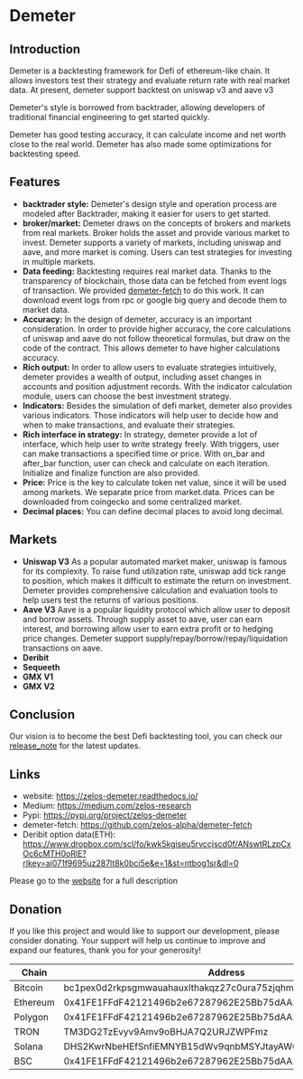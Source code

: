 # Demeter

## Introduction

Demeter is a backtesting framework for Defi of ethereum-like chain. It allows investors test their strategy and evaluate
return rate with real market data. At present, demeter support backtest on uniswap v3 and aave v3

Demeter's style is borrowed from backtrader, allowing developers of traditional financial engineering to get started
quickly.

Demeter has good testing accuracy, it can calculate income and net worth close to the real world. Demeter has also made
some optimizations for backtesting speed.

## Features

* **backtrader style:** Demeter's design style and operation process are modeled after Backtrader, making it easier for
  users to get started.
* **broker/market:** Demeter draws on the concepts of brokers and markets from real markets. Broker holds the asset and
  provide various market to invest. Demeter supports a variety of markets, including uniswap and aave, and more market
  is coming. Users can test strategies for investing in multiple markets.
* **Data feeding:** Backtesting requires real market data. Thanks to the transparency of blockchain, those data can be
  fetched from event logs of transaction. We provided [demeter-fetch](https://github.com/zelos-alpha/demeter-fetch) to
  do this work. It can download event logs from rpc or google big query and decode them to market data.
* **Accuracy:** In the design of demeter, accuracy is an important consideration. In order to provide higher accuracy,
  the core calculations of uniswap and aave do not follow theoretical formulas, but draw on the code of the contract.
  This allows demeter to have higher calculations accuracy.
* **Rich output:** In order to allow users to evaluate strategies intuitively, demeter provides a wealth of output,
  including asset changes in accounts and position adjustment records. With the indicator calculation module, users can
  choose the best investment strategy.
* **Indicators:** Besides the simulation of defi market, demeter also provides various indicators. Those indicators will
  help user to decide how and when to make transactions, and evaluate their strategies.
* **Rich interface in strategy:** In strategy, demeter provide a lot of interface, which help user to write strategy
  freely. With triggers, user can make transactions a specified time or price. With on_bar and after_bar function, user
  can check and calculate on each iteration. Initialize and finalize function are also provided.
* **Price:** Price is the key to calculate token net value, since it will be used among markets. We separate price from
  market.data. Prices can be downloaded from coingecko and some centralized market.
* **Decimal places:** You can define decimal places to avoid long decimal.

## Markets

* **Uniswap V3** As a popular automated market maker, uniswap is famous for its complexity. To raise fund
  utilization rate, uniswap add tick range to position, which makes it difficult to estimate the return on investment.
  Demeter provides comprehensive calculation and evaluation tools to help users test the returns of various positions.
* **Aave V3** Aave is a popular liquidity protocol which allow user to deposit and borrow assets. Through supply
  asset to aave, user can earn interest, and borrowing allow user to earn extra profit or to hedging price changes.
  Demeter support supply/repay/borrow/repay/liquidation transactions on aave.
* **Deribit**
* **Sequeeth**
* **GMX V1**
* **GMX V2**

## Conclusion

Our vision is to become the best Defi backtesting tool, you can check
our [release_note](https://github.com/zelos-alpha/demeter/blob/master/release_note.md) for the latest updates.

## Links

* website: https://zelos-demeter.readthedocs.io/
* Medium: https://medium.com/zelos-research
* Pypi: https://pypi.org/project/zelos-demeter
* demeter-fetch: https://github.com/zelos-alpha/demeter-fetch
* Deribit option data(ETH): https://www.dropbox.com/scl/fo/kwk5kgiseu5rvccjscd0f/ANswtRLzpCxOc6cMTH0oRlE?rlkey=ai071f9695uz287lt8k0bci5e&e=1&st=ntbog1sr&dl=0

Please go to the [website](https://zelos-demeter.readthedocs.io/) for a full description

## Donation

If you like this project and would like to support our development, please consider donating. Your support will help us
continue to improve and expand our features, thank you for your generosity!

| Chain    | Address                                                        |
| -------- | -------------------------------------------------------------- |
| Bitcoin  | bc1pex0d2rkpsgmwauahauxlthakqz27c0ura75zjqhmj0vet07mu65swur90n |
| Ethereum | 0x41FE1FFdF42121496b2e67287962E25Bb75dAA2D                     |
| Polygon  | 0x41FE1FFdF42121496b2e67287962E25Bb75dAA2D                     |
| TRON     | TM3DG2TzEvyv9Amv9oBHJA7Q2URJZWPFmz                             |
| Solana   | DHS2KwrNbeHEfSnfiEMNYB15dWv9qnbMSYJtayAWCw2s                   |
| BSC      | 0x41FE1FFdF42121496b2e67287962E25Bb75dAA2D                     |
